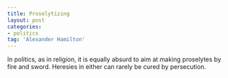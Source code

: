 ```yaml
---
title: Proselytizing
layout: post
categories:
- politics
tag: 'Alexander Hamilton'
---
```


In politics, as in religion, it is equally absurd to aim at making proselytes by fire and sword. Heresies in either can rarely be cured by persecution.